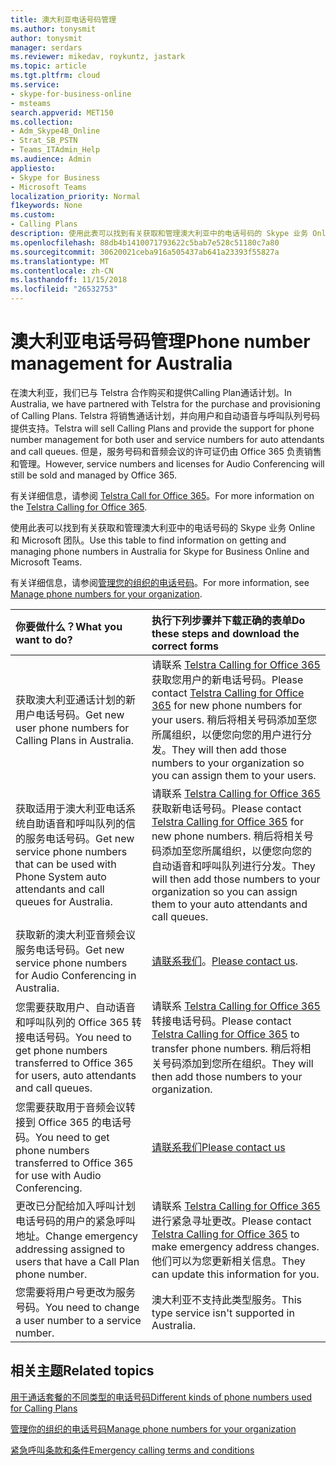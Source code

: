 ```yaml
---
title: 澳大利亚电话号码管理
ms.author: tonysmit
author: tonysmit
manager: serdars
ms.reviewer: mikedav, roykuntz, jastark
ms.topic: article
ms.tgt.pltfrm: cloud
ms.service:
- skype-for-business-online
- msteams
search.appverid: MET150
ms.collection:
- Adm_Skype4B_Online
- Strat_SB_PSTN
- Teams_ITAdmin_Help
ms.audience: Admin
appliesto:
- Skype for Business
- Microsoft Teams
localization_priority: Normal
f1keywords: None
ms.custom:
- Calling Plans
description: 使用此表可以找到有关获取和管理澳大利亚中的电话号码的 Skype 业务 Online 和 Microsoft 团队。
ms.openlocfilehash: 88db4b1410071793622c5bab7e528c51180c7a80
ms.sourcegitcommit: 30620021ceba916a505437ab641a23393f55827a
ms.translationtype: MT
ms.contentlocale: zh-CN
ms.lasthandoff: 11/15/2018
ms.locfileid: "26532753"
---
```

# <a name="phone-number-management-for-australia"></a><span data-ttu-id="7b31d-103">澳大利亚电话号码管理</span><span class="sxs-lookup"><span data-stu-id="7b31d-103">Phone number management for Australia</span></span>
<span data-ttu-id="7b31d-104">在澳大利亚，我们已与 Telstra 合作购买和提供Calling Plan通话计划。</span><span class="sxs-lookup"><span data-stu-id="7b31d-104">In Australia, we have partnered with Telstra for the purchase and provisioning of Calling Plans.</span></span> <span data-ttu-id="7b31d-105">Telstra 将销售通话计划，并向用户和自动语音与呼叫队列号码提供支持。</span><span class="sxs-lookup"><span data-stu-id="7b31d-105">Telstra will sell Calling Plans and provide the support for phone number management for both user and service numbers for auto attendants and call queues.</span></span> <span data-ttu-id="7b31d-106">但是，服务号码和音频会议的许可证仍由 Office 365 负责销售和管理。</span><span class="sxs-lookup"><span data-stu-id="7b31d-106">However, service numbers and licenses for Audio Conferencing will still be sold and managed by Office 365.</span></span>

<span data-ttu-id="7b31d-107">有关详细信息，请参阅 [Telstra Call for Office 365](https://aka.ms/TelstraVoicePlan)。</span><span class="sxs-lookup"><span data-stu-id="7b31d-107">For more information on the [Telstra Calling for Office 365](https://aka.ms/TelstraVoicePlan).</span></span>

<span data-ttu-id="7b31d-108">使用此表可以找到有关获取和管理澳大利亚中的电话号码的 Skype 业务 Online 和 Microsoft 团队。</span><span class="sxs-lookup"><span data-stu-id="7b31d-108">Use this table to find information on getting and managing phone numbers in Australia for Skype for Business Online and Microsoft Teams.</span></span>

<span data-ttu-id="7b31d-109">有关详细信息，请参阅[管理您的组织的电话号码](manage-phone-numbers-for-your-organization.md)。</span><span class="sxs-lookup"><span data-stu-id="7b31d-109">For more information, see  [Manage phone numbers for your organization](manage-phone-numbers-for-your-organization.md).</span></span>
  
|<span data-ttu-id="7b31d-110">**你要做什么？**</span><span class="sxs-lookup"><span data-stu-id="7b31d-110">**What you want to do?**</span></span>|<span data-ttu-id="7b31d-111">**执行下列步骤并下载正确的表单**</span><span class="sxs-lookup"><span data-stu-id="7b31d-111">**Do these steps and download the correct forms**</span></span>|
|:-----|:-----|
|<span data-ttu-id="7b31d-112">获取澳大利亚通话计划的新用户电话号码。</span><span class="sxs-lookup"><span data-stu-id="7b31d-112">Get new user phone numbers for Calling Plans in Australia.</span></span>   <br/> |<span data-ttu-id="7b31d-113">请联系 [Telstra  Calling for Office 365](https://aka.ms/TelstraVoicePlan) 获取您用户的新电话号码。</span><span class="sxs-lookup"><span data-stu-id="7b31d-113">Please contact [Telstra Calling for Office 365](https://aka.ms/TelstraVoicePlan) for new phone numbers for your users.</span></span> <span data-ttu-id="7b31d-114">稍后将相关号码添加至您所属组织，以便您向您的用户进行分发。</span><span class="sxs-lookup"><span data-stu-id="7b31d-114">They will then add those numbers to your organization so you can assign them to your users.</span></span> <br/>
|<span data-ttu-id="7b31d-115">获取适用于澳大利亚电话系统自助语音和呼叫队列的信的服务电话号码。</span><span class="sxs-lookup"><span data-stu-id="7b31d-115">Get new service phone numbers that can be used with Phone System auto attendants and call queues for Australia.</span></span> <br/> |<span data-ttu-id="7b31d-116">请联系 [Telstra  Calling for Office 365](https://aka.ms/TelstraVoicePlan) 获取新电话号码。</span><span class="sxs-lookup"><span data-stu-id="7b31d-116">Please contact [Telstra Calling for Office 365](https://aka.ms/TelstraVoicePlan) for new phone numbers.</span></span> <span data-ttu-id="7b31d-117">稍后将相关号码添加至您所属组织，以便您向您的自动语音和呼叫队列进行分发。</span><span class="sxs-lookup"><span data-stu-id="7b31d-117">They will then add those numbers to your organization so you can assign them to your auto attendants and call queues.</span></span> <br/>|
|<span data-ttu-id="7b31d-118">获取新的澳大利亚音频会议服务电话号码。</span><span class="sxs-lookup"><span data-stu-id="7b31d-118">Get new service phone numbers for Audio Conferencing in Australia.</span></span>   <br/> |<span data-ttu-id="7b31d-119">[请联系我们](mailto:ptnapac@microsoft.com)。</span><span class="sxs-lookup"><span data-stu-id="7b31d-119">[Please contact us](mailto:ptnapac@microsoft.com).</span></span>|
|<span data-ttu-id="7b31d-120">您需要获取用户、自动语音和呼叫队列的 Office 365 转接电话号码。</span><span class="sxs-lookup"><span data-stu-id="7b31d-120">You need to get phone numbers transferred to Office 365 for users, auto attendants and call queues.</span></span>  <br/> |<span data-ttu-id="7b31d-121">请联系 [Telstra  Calling for Office 365](https://aka.ms/TelstraVoicePlan) 转接电话号码。</span><span class="sxs-lookup"><span data-stu-id="7b31d-121">Please contact [Telstra Calling for Office 365](https://aka.ms/TelstraVoicePlan) to transfer phone numbers.</span></span> <span data-ttu-id="7b31d-122">稍后将相关号码添加到您所在组织。</span><span class="sxs-lookup"><span data-stu-id="7b31d-122">They will then add those numbers to your organization.</span></span>  <br/> |
|<span data-ttu-id="7b31d-123">您需要获取用于音频会议转接到 Office 365 的电话号码。</span><span class="sxs-lookup"><span data-stu-id="7b31d-123">You need to get phone numbers transferred to Office 365 for use with Audio Conferencing.</span></span>  |[<span data-ttu-id="7b31d-124">请联系我们</span><span class="sxs-lookup"><span data-stu-id="7b31d-124">Please contact us</span></span>](mailto:ptnapac@microsoft.com) |
|<span data-ttu-id="7b31d-125">更改已分配给加入呼叫计划电话号码的用户的紧急呼叫地址。</span><span class="sxs-lookup"><span data-stu-id="7b31d-125">Change emergency addressing assigned to users that have a Call Plan phone number.</span></span> |<span data-ttu-id="7b31d-126">请联系 [Telstra Calling for Office 365](https://aka.ms/TelstraVoicePlan) 进行紧急寻址更改。</span><span class="sxs-lookup"><span data-stu-id="7b31d-126">Please contact [Telstra Calling for Office 365](https://aka.ms/TelstraVoicePlan) to make emergency address changes.</span></span> <span data-ttu-id="7b31d-127">他们可以为您更新相关信息。</span><span class="sxs-lookup"><span data-stu-id="7b31d-127">They can update this information for you.</span></span>|
|<span data-ttu-id="7b31d-128">您需要将用户号更改为服务号码。</span><span class="sxs-lookup"><span data-stu-id="7b31d-128">You need to change a user number to a service number.</span></span> |<span data-ttu-id="7b31d-129">澳大利亚不支持此类型服务。</span><span class="sxs-lookup"><span data-stu-id="7b31d-129">This type service isn't supported in Australia.</span></span>

## <a name="related-topics"></a><span data-ttu-id="7b31d-130">相关主题</span><span class="sxs-lookup"><span data-stu-id="7b31d-130">Related topics</span></span>

[<span data-ttu-id="7b31d-131">用于通话套餐的不同类型的电话号码</span><span class="sxs-lookup"><span data-stu-id="7b31d-131">Different kinds of phone numbers used for Calling Plans</span></span>](../different-kinds-of-phone-numbers-used-for-calling-plans.md)

[<span data-ttu-id="7b31d-132">管理你的组织的电话号码</span><span class="sxs-lookup"><span data-stu-id="7b31d-132">Manage phone numbers for your organization</span></span>](manage-phone-numbers-for-your-organization.md)

[<span data-ttu-id="7b31d-133">紧急呼叫条款和条件</span><span class="sxs-lookup"><span data-stu-id="7b31d-133">Emergency calling terms and conditions</span></span>](../emergency-calling-terms-and-conditions.md)
